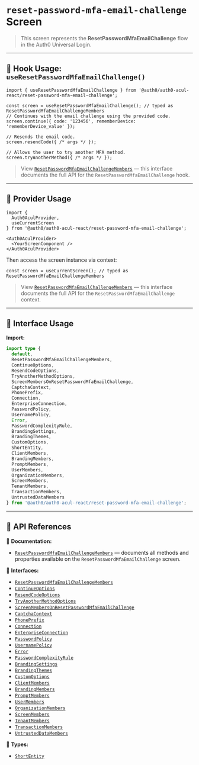 # `reset-password-mfa-email-challenge` Screen

> This screen represents the **ResetPasswordMfaEmailChallenge** flow in the Auth0 Universal Login.

---

## 🔹 Hook Usage: `useResetPasswordMfaEmailChallenge()`

```tsx
import { useResetPasswordMfaEmailChallenge } from '@auth0/auth0-acul-react/reset-password-mfa-email-challenge';

const screen = useResetPasswordMfaEmailChallenge(); // typed as ResetPasswordMfaEmailChallengeMembers
// Continues with the email challenge using the provided code.
screen.continue({ code: '123456', rememberDevice: 'rememberDevice_value' });

// Resends the email code.
screen.resendCode({ /* args */ });

// Allows the user to try another MFA method.
screen.tryAnotherMethod({ /* args */ });
```

> View [`ResetPasswordMfaEmailChallengeMembers`](https://auth0.github.io/universal-login/interfaces/Classes.ResetPasswordMfaEmailChallengeMembers.html) — this interface documents the full API for the `ResetPasswordMfaEmailChallenge` hook.

---

## 🔹 Provider Usage

```tsx
import {
  Auth0AculProvider,
  useCurrentScreen
} from '@auth0/auth0-acul-react/reset-password-mfa-email-challenge';

<Auth0AculProvider>
  <YourScreenComponent />
</Auth0AculProvider>
```

Then access the screen instance via context:

```tsx
const screen = useCurrentScreen(); // typed as ResetPasswordMfaEmailChallengeMembers
```

> View [`ResetPasswordMfaEmailChallengeMembers`](https://auth0.github.io/universal-login/interfaces/Classes.ResetPasswordMfaEmailChallengeMembers.html) — this interface documents the full API for the `ResetPasswordMfaEmailChallenge` context.

---

## 🔹 Interface Usage

**Import:**

```ts
import type {
  default,
  ResetPasswordMfaEmailChallengeMembers,
  ContinueOptions,
  ResendCodeOptions,
  TryAnotherMethodOptions,
  ScreenMembersOnResetPasswordMfaEmailChallenge,
  CaptchaContext,
  PhonePrefix,
  Connection,
  EnterpriseConnection,
  PasswordPolicy,
  UsernamePolicy,
  Error,
  PasswordComplexityRule,
  BrandingSettings,
  BrandingThemes,
  CustomOptions,
  ShortEntity,
  ClientMembers,
  BrandingMembers,
  PromptMembers,
  UserMembers,
  OrganizationMembers,
  ScreenMembers,
  TenantMembers,
  TransactionMembers,
  UntrustedDataMembers
} from '@auth0/auth0-acul-react/reset-password-mfa-email-challenge';
```

---

## 🔸 API References

📝 **Documentation:**  
- [`ResetPasswordMfaEmailChallengeMembers`](https://auth0.github.io/universal-login/interfaces/Classes.ResetPasswordMfaEmailChallengeMembers.html) — documents all methods and properties available on the `ResetPasswordMfaEmailChallenge` screen.

📃 **Interfaces:**
- [`ResetPasswordMfaEmailChallengeMembers`](https://auth0.github.io/universal-login/interfaces/Classes.ResetPasswordMfaEmailChallengeMembers.html)
- [`ContinueOptions`](https://auth0.github.io/universal-login/interfaces/Classes.ContinueOptions.html)
- [`ResendCodeOptions`](https://auth0.github.io/universal-login/interfaces/Classes.ResendCodeOptions.html)
- [`TryAnotherMethodOptions`](https://auth0.github.io/universal-login/interfaces/Classes.TryAnotherMethodOptions.html)
- [`ScreenMembersOnResetPasswordMfaEmailChallenge`](https://auth0.github.io/universal-login/interfaces/Classes.ScreenMembersOnResetPasswordMfaEmailChallenge.html)
- [`CaptchaContext`](https://auth0.github.io/universal-login/interfaces/Classes.CaptchaContext.html)
- [`PhonePrefix`](https://auth0.github.io/universal-login/interfaces/Classes.PhonePrefix.html)
- [`Connection`](https://auth0.github.io/universal-login/interfaces/Classes.Connection.html)
- [`EnterpriseConnection`](https://auth0.github.io/universal-login/interfaces/Classes.EnterpriseConnection.html)
- [`PasswordPolicy`](https://auth0.github.io/universal-login/interfaces/Classes.PasswordPolicy.html)
- [`UsernamePolicy`](https://auth0.github.io/universal-login/interfaces/Classes.UsernamePolicy.html)
- [`Error`](https://auth0.github.io/universal-login/interfaces/Classes.Error.html)
- [`PasswordComplexityRule`](https://auth0.github.io/universal-login/interfaces/Classes.PasswordComplexityRule.html)
- [`BrandingSettings`](https://auth0.github.io/universal-login/interfaces/Classes.BrandingSettings.html)
- [`BrandingThemes`](https://auth0.github.io/universal-login/interfaces/Classes.BrandingThemes.html)
- [`CustomOptions`](https://auth0.github.io/universal-login/interfaces/Classes.CustomOptions.html)
- [`ClientMembers`](https://auth0.github.io/universal-login/interfaces/Classes.ClientMembers.html)
- [`BrandingMembers`](https://auth0.github.io/universal-login/interfaces/Classes.BrandingMembers.html)
- [`PromptMembers`](https://auth0.github.io/universal-login/interfaces/Classes.PromptMembers.html)
- [`UserMembers`](https://auth0.github.io/universal-login/interfaces/Classes.UserMembers.html)
- [`OrganizationMembers`](https://auth0.github.io/universal-login/interfaces/Classes.OrganizationMembers.html)
- [`ScreenMembers`](https://auth0.github.io/universal-login/interfaces/Classes.ScreenMembers.html)
- [`TenantMembers`](https://auth0.github.io/universal-login/interfaces/Classes.TenantMembers.html)
- [`TransactionMembers`](https://auth0.github.io/universal-login/interfaces/Classes.TransactionMembers.html)
- [`UntrustedDataMembers`](https://auth0.github.io/universal-login/interfaces/Classes.UntrustedDataMembers.html)


📃 **Types:**
- [`ShortEntity`](https://auth0.github.io/universal-login/types/Classes.ShortEntity.html)
